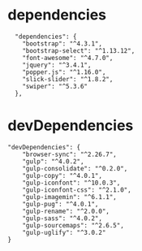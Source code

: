   # dependencies
      "dependencies": {
        "bootstrap": "^4.3.1",
        "bootstrap-select": "^1.13.12",
        "font-awesome": "^4.7.0",
        "jquery": "^3.4.1",
        "popper.js": "^1.16.0",
        "slick-slider": "^1.8.2",
        "swiper": "^5.3.6"
      },
  # devDependencies
    "devDependencies": {
        "browser-sync": "^2.26.7",
        "gulp": "^4.0.2",
        "gulp-consolidate": "^0.2.0",
        "gulp-copy": "^4.0.1",
        "gulp-iconfont": "^10.0.3",
        "gulp-iconfont-css": "^2.1.0",
        "gulp-imagemin": "^6.1.1",
        "gulp-pug": "^4.0.1",
        "gulp-rename": "^2.0.0",
        "gulp-sass": "^4.0.2",
        "gulp-sourcemaps": "^2.6.5",
        "gulp-uglify": "^3.0.2"
    }
